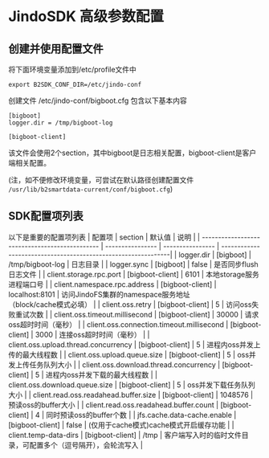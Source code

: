 # JindoSDK 高级参数配置

## 创建并使用配置文件

将下面环境变量添加到/etc/profile文件中
```
export B2SDK_CONF_DIR=/etc/jindo-conf
```
创建文件 /etc/jindo-conf/bigboot.cfg  包含以下基本内容
```
[bigboot]
logger.dir = /tmp/bigboot-log

[bigboot-client]
```

该文件会使用2个section，其中bigboot是日志相关配置，bigboot-client是客户端相关配置。

(注，如不便修改环境变量，可尝试在默认路径创建配置文件 `/usr/lib/b2smartdata-current/conf/bigboot.cfg`)

## SDK配置项列表

以下是重要的配置项列表
| 配置项                                          | section          | 默认值           | 说明                                                           |
| ---------------------------------------------- | ---------------- | ---------------- | --------------------------------------------------------------|
| logger.dir                                     | [bigboot]        | /tmp/bigboot-log | 日志目录                                                       |
| logger.sync                                    | [bigboot]        | false            | 是否同步flush日志文件                                           |
| client.storage.rpc.port                        | [bigboot-client] | 6101             | 本地storage服务进程端口号                                       |
| client.namespace.rpc.address                   | [bigboot-client] | localhost:8101   | 访问JindoFS集群的namespace服务地址<br />（block/cache模式必填）  |
| client.oss.retry                               | [bigboot-client] | 5                | 访问oss失败重试次数                                             |
| client.oss.timeout.millisecond                 | [bigboot-client] | 30000            | 请求oss超时时间（毫秒）                                         |
| client.oss.connection.timeout.millisecond      | [bigboot-client] | 3000             | 连接oss超时时间（毫秒）                                         |
| client.oss.upload.thread.concurrency           | [bigboot-client] | 5                | 进程内oss并发上传的最大线程数                                    |
| client.oss.upload.queue.size                   | [bigboot-client] | 5                | oss并发上传任务队列大小                                         |
| client.oss.download.thread.concurrency         | [bigboot-client] | 5                | 进程内oss并发下载的最大线程数                                   |
| client.oss.download.queue.size                 | [bigboot-client] | 5                | oss并发下载任务队列大小                                         |
| client.read.oss.readahead.buffer.size          | [bigboot-client] | 1048576          | 预读oss的buffer大小                                             |
| client.read.oss.readahead.buffer.count         | [bigboot-client] | 4                | 同时预读oss的buffer个数                                         |
| jfs.cache.data-cache.enable                    | [bigboot-client] | false            | (仅用于cache模式)cache模式开启缓存功能                          |
| client.temp-data-dirs                               | [bigboot-client] | /tmp            | 客户端写入时的临时文件目录，可配置多个（逗号隔开），会轮流写入  |

